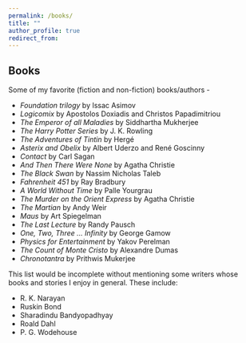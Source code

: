 ```yaml
---
permalink: /books/
title: ""
author_profile: true
redirect_from:
---
```

## Books

Some of my favorite (fiction and non-fiction) books/authors -

- *Foundation trilogy* by Issac Asimov
- *Logicomix* by Apostolos Doxiadis and Christos Papadimitriou
- *The Emperor of all Maladies* by Siddhartha Mukherjee
- *The Harry Potter Series* by J. K. Rowling
- *The Adventures of Tintin* by Hergé
- *Asterix and Obelix* by  Albert Uderzo and René Goscinny
- *Contact* by Carl Sagan
- *And Then There Were None* by Agatha Christie
- *The Black Swan* by Nassim Nicholas Taleb
- *Fahrenheit 451* by Ray Bradbury
- *A World Without Time* by Palle Yourgrau
- *The Murder on the Orient Express* by Agatha Christie
- *The Martian* by Andy Weir
- *Maus* by Art Spiegelman
- *The Last Lecture* by Randy Pausch
- *One, Two, Three ... Infinity* by George Gamow
- *Physics for Entertainment* by Yakov Perelman
- *The Count of Monte Cristo* by Alexandre Dumas
- *Chronotantra* by Prithwis Mukerjee

This list would be incomplete without mentioning some writers whose books and stories I enjoy in general. These include:

- R. K. Narayan
- Ruskin Bond
- Sharadindu Bandyopadhyay
- Roald Dahl
- P. G. Wodehouse
<!--stackedit_data:
eyJoaXN0b3J5IjpbNjk0Njg3ODMsOTE5Nzc5MTYyXX0=
-->